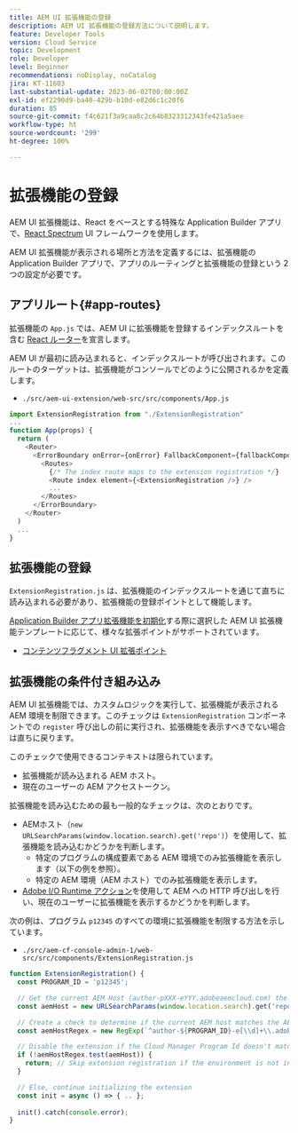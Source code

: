 ```yaml
---
title: AEM UI 拡張機能の登録
description: AEM UI 拡張機能の登録方法について説明します。
feature: Developer Tools
version: Cloud Service
topic: Development
role: Developer
level: Beginner
recommendations: noDisplay, noCatalog
jira: KT-11603
last-substantial-update: 2023-06-02T00:00:00Z
exl-id: ef2290d9-ba40-429b-b10d-e82d6c1c20f6
duration: 85
source-git-commit: f4c621f3a9caa8c2c64b8323312343fe421a5aee
workflow-type: ht
source-wordcount: '299'
ht-degree: 100%

---
```


# 拡張機能の登録

AEM UI 拡張機能は、React をベースとする特殊な Application Builder アプリで、[React Spectrum](https://react-spectrum.adobe.com/react-spectrum/) UI フレームワークを使用します。

AEM UI 拡張機能が表示される場所と方法を定義するには、拡張機能の Application Builder アプリで、アプリのルーティングと拡張機能の登録という 2 つの設定が必要です。

## アプリルート{#app-routes}

拡張機能の `App.js` では、AEM UI に拡張機能を登録するインデックスルートを含む [React ルーター](https://reactrouter.com/ja/main)を宣言します。

AEM UI が最初に読み込まれると、インデックスルートが呼び出されます。このルートのターゲットは、拡張機能がコンソールでどのように公開されるかを定義します。

+ `./src/aem-ui-extension/web-src/src/components/App.js`

```javascript
import ExtensionRegistration from "./ExtensionRegistration"
...            
function App(props) {
  return (
    <Router>
      <ErrorBoundary onError={onError} FallbackComponent={fallbackComponent}>
        <Routes>
          {/* The index route maps to the extension registration */}
          <Route index element={<ExtensionRegistration />} />
          ...                                   
        </Routes>
      </ErrorBoundary>
    </Router>
  )
  ...
}
```

## 拡張機能の登録

`ExtensionRegistration.js` は、拡張機能のインデックスルートを通じて直ちに読み込まれる必要があり、拡張機能の登録ポイントとして機能します。

[Application Builder アプリ拡張機能を初期化](./app-initialization.md)する際に選択した AEM UI 拡張機能テンプレートに応じて、様々な拡張ポイントがサポートされています。

+ [コンテンツフラグメント UI 拡張ポイント](./content-fragments/overview.md#extension-points)

## 拡張機能の条件付き組み込み

AEM UI 拡張機能では、カスタムロジックを実行して、拡張機能が表示される AEM 環境を制限できます。このチェックは `ExtensionRegistration` コンポーネントでの `register` 呼び出しの前に実行され、拡張機能を表示すべきでない場合は直ちに戻ります。

このチェックで使用できるコンテキストは限られています。

+ 拡張機能が読み込まれる AEM ホスト。
+ 現在のユーザーの AEM アクセストークン。

拡張機能を読み込むための最も一般的なチェックは、次のとおりです。

+ AEMホスト（`new URLSearchParams(window.location.search).get('repo')`）を使用して、拡張機能を読み込むかどうかを判断します。
   + 特定のプログラムの構成要素である AEM 環境でのみ拡張機能を表示します（以下の例を参照）。
   + 特定の AEM 環境（AEM ホスト）でのみ拡張機能を表示します。
+ [Adobe I/O Runtime アクション](./runtime-action.md)を使用して AEM への HTTP 呼び出しを行い、現在のユーザーに拡張機能を表示するかどうかを判断します。

次の例は、プログラム `p12345` のすべての環境に拡張機能を制限する方法を示しています。

+ `./src/aem-cf-console-admin-1/web-src/src/components/ExtensionRegistration.js`

```javascript
function ExtensionRegistration() {
  const PROGRAM_ID = 'p12345';

  // Get the current AEM Host (author-pXXX-eYYY.adobeaemcloud.com) the extension is loading on
  const aemHost = new URLSearchParams(window.location.search).get('repo');

  // Create a check to determine if the current AEM host matches the AEM program that uses this extension 
  const aemHostRegex = new RegExp(`^author-${PROGRAM_ID}-e[\\d]+\\.adobeaemcloud\\.com$`)

  // Disable the extension if the Cloud Manager Program Id doesn't match the regex.
  if (!aemHostRegex.test(aemHost)) {
    return; // Skip extension registration if the environment is not in program p12345.
  }

  // Else, continue initializing the extension
  const init = async () => { .. };
  
  init().catch(console.error);
}
```
